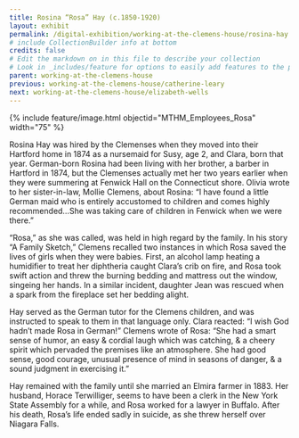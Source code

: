 ```yaml
---
title: Rosina “Rosa” Hay (c.1850-1920)
layout: exhibit 
permalink: /digital-exhibition/working-at-the-clemens-house/rosina-hay.html
# include CollectionBuilder info at bottom
credits: false
# Edit the markdown on in this file to describe your collection
# Look in _includes/feature for options to easily add features to the page
parent: working-at-the-clemens-house
previous: working-at-the-clemens-house/catherine-leary
next: working-at-the-clemens-house/elizabeth-wells
---
```


{% include feature/image.html objectid="MTHM_Employees_Rosa" width="75" %}

Rosina Hay was hired by the Clemenses when they moved into their Hartford home in 1874 as a nursemaid for Susy, age 2, and Clara, born that year. German-born Rosina had been living with her brother, a barber in Hartford in 1874, but the Clemenses actually met her two years earlier when they were summering at Fenwick Hall on the Connecticut shore. Olivia wrote to her sister-in-law, Mollie Clemens, about Rosina: “I have found a little German maid who is entirely accustomed to children and comes highly recommended…She was taking care of children in Fenwick when we were there.” 

“Rosa,” as she was called, was held in high regard by the family. In his story “A Family Sketch,” Clemens recalled two instances in which Rosa saved the lives of girls when they were babies. First, an alcohol lamp heating a humidifier to treat her diphtheria caught Clara’s crib on fire, and Rosa took swift action and threw the burning bedding and mattress out the window, singeing her hands. In a similar incident, daughter Jean was rescued when a spark from the fireplace set her bedding alight. 

Hay served as the German tutor for the Clemens children, and was instructed to speak to them in that language only. Clara reacted: “I wish God hadn’t made Rosa in German!” Clemens wrote of Rosa:  “She had a smart sense of humor, an easy & cordial laugh which was catching, & a cheery spirit which pervaded the premises like an atmosphere. She had good sense, good courage, unusual presence of mind in seasons of danger, & a sound judgment in exercising it.” 

Hay remained with the family until she married an Elmira farmer in 1883. Her husband, Horace Terwilliger, seems to have been a clerk in the New York State Assembly for a while, and Rosa worked for a lawyer in Buffalo. After his death, Rosa’s life ended sadly in suicide, as she threw herself over Niagara Falls.
